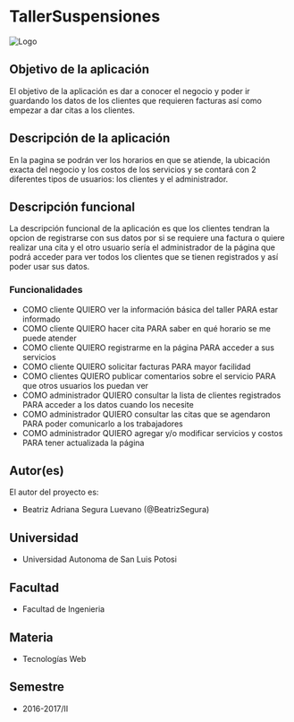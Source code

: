 # TallerSuspensiones

![Logo](logo.png)

## Objetivo de la aplicación
El objetivo de la aplicación es dar a conocer el negocio y poder ir guardando los datos de los clientes que requieren facturas así como empezar a dar citas a los clientes.

## Descripción de la aplicación
En la pagina se podrán ver los horarios en que se atiende, la ubicación exacta del negocio y los costos de los servicios y se contará con 2 diferentes tipos de usuarios: los clientes y el administrador.

## Descripción funcional
La descripción funcional de la aplicación es que los clientes tendran la opcion de registrarse con sus datos por si se requiere una factura o quiere realizar una cita y el otro usuario sería el administrador de la página que podrá acceder para ver todos los clientes que se tienen registrados y así poder usar sus datos. 

### Funcionalidades
- COMO cliente QUIERO ver la información básica del taller PARA estar informado
- COMO cliente QUIERO hacer cita PARA saber en qué horario se me puede atender 
- COMO cliente QUIERO registrarme en la página PARA acceder a sus servicios
- COMO cliente QUIERO solicitar facturas PARA mayor facilidad
- COMO clientes QUIERO publicar comentarios sobre el servicio PARA que otros usuarios los puedan ver 
- COMO administrador QUIERO consultar la lista de clientes registrados PARA acceder a los datos cuando los necesite 
- COMO administrador QUIERO consultar las citas que se agendaron PARA poder comunicarlo a los trabajadores 
- COMO administrador QUIERO agregar y/o modificar servicios y costos PARA tener actualizada la página

## Autor(es)
El autor del proyecto es:
- Beatriz Adriana Segura Luevano (@BeatrizSegura)

## Universidad
- Universidad Autonoma de San Luis Potosi

## Facultad
- Facultad de Ingenieria

## Materia
- Tecnologías Web

## Semestre
- 2016-2017/II

